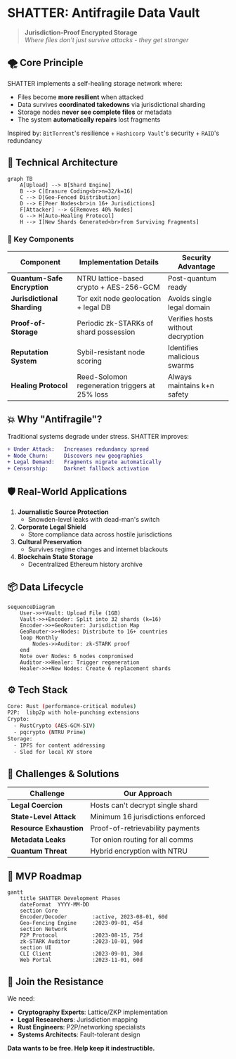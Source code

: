 # SHATTER: Antifragile Data Vault

> **Jurisdiction-Proof Encrypted Storage**  
> *Where files don't just survive attacks - they get stronger*

## 🌪️ Core Principle
SHATTER implements a self-healing storage network where:
- Files become **more resilient** when attacked
- Data survives **coordinated takedowns** via jurisdictional sharding
- Storage nodes **never see complete files** or metadata
- The system **automatically repairs** lost fragments

Inspired by: `BitTorrent`'s resilience + `Hashicorp Vault`'s security + `RAID`'s redundancy

## 🔐 Technical Architecture
```mermaid
graph TB
    A[Upload] --> B[Shard Engine]
    B --> C[Erasure Coding<br>n=32/k=16]
    C --> D[Geo-Fenced Distribution]
    D --> E[Peer Nodes<br>in 16+ Jurisdictions]
    F[Attacker] --> G[Removes 40% Nodes]
    G --> H[Auto-Healing Protocol]
    H --> I[New Shards Generated<br>from Surviving Fragments]
```

### 🧩 Key Components
| Component                  | Implementation Details                  | Security Advantage          |
|----------------------------|-----------------------------------------|-----------------------------|
**Quantum-Safe Encryption** | NTRU lattice-based crypto + AES-256-GCM | Post-quantum ready          |
**Jurisdictional Sharding** | Tor exit node geolocation + legal DB    | Avoids single legal domain  |
**Proof-of-Storage**        | Periodic zk-STARKs of shard possession  | Verifies hosts without decryption |
**Reputation System**       | Sybil-resistant node scoring            | Identifies malicious swarms |
**Healing Protocol**        | Reed-Solomon regeneration triggers at 25% loss | Always maintains k+n safety |

## 💥 Why "Antifragile"?
Traditional systems degrade under stress. SHATTER improves:
```diff
+ Under Attack:   Increases redundancy spread
+ Node Churn:     Discovers new geographies
+ Legal Demand:   Fragments migrate automatically
+ Censorship:     Darknet fallback activation
```

## 🛡️ Real-World Applications
1. **Journalistic Source Protection**  
   - Snowden-level leaks with dead-man's switch
2. **Corporate Legal Shield**  
   - Store compliance data across hostile jurisdictions
3. **Cultural Preservation**  
   - Survives regime changes and internet blackouts
4. **Blockchain State Storage**  
   - Decentralized Ethereum history archive

## 📦 Data Lifecycle
```mermaid
sequenceDiagram
    User->>+Vault: Upload File (1GB)
    Vault->>+Encoder: Split into 32 shards (k=16)
    Encoder->>+GeoRouter: Jurisdiction Map
    GeoRouter->>+Nodes: Distribute to 16+ countries
    loop Monthly
        Nodes->>Auditor: zk-STARK proof
    end
    Note over Nodes: 6 nodes compromised
    Auditor->>Healer: Trigger regeneration
    Healer->>+New Nodes: Create 6 replacement shards
```

## ⚙️ Tech Stack
```bash
Core: Rust (performance-critical modules)
P2P:  libp2p with hole-punching extensions
Crypto: 
  - RustCrypto (AES-GCM-SIV)
  - pqcrypto (NTRU Prime)
Storage: 
  - IPFS for content addressing
  - Sled for local KV store
```

## 🧪 Challenges & Solutions
| Challenge                  | Our Approach                     |
|----------------------------|----------------------------------|
**Legal Coercion**          | Hosts can't decrypt single shard |
**State-Level Attack**      | Minimum 16 jurisdictions enforced|
**Resource Exhaustion**     | Proof-of-retrievability payments |
**Metadata Leaks**          | Tor onion routing for all comms  |
**Quantum Threat**          | Hybrid encryption with NTRU      |

## 🚀 MVP Roadmap
```mermaid
gantt
    title SHATTER Development Phases
    dateFormat  YYYY-MM-DD
    section Core
    Encoder/Decoder        :active, 2023-08-01, 60d
    Geo-Fencing Engine     :2023-09-01, 45d
    section Network
    P2P Protocol           :2023-08-15, 75d
    zk-STARK Auditor       :2023-10-01, 90d
    section UI
    CLI Client             :2023-09-01, 30d
    Web Portal             :2023-11-01, 60d
```

## 👥 Join the Resistance
We need:
- **Cryptography Experts**: Lattice/ZKP implementation
- **Legal Researchers**: Jurisdiction mapping
- **Rust Engineers**: P2P/networking specialists
- **Systems Architects**: Fault-tolerant design

**Data wants to be free. Help keep it indestructible.**  
